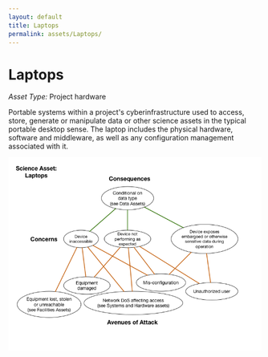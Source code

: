 ```yaml
---
layout: default
title: Laptops
permalink: assets/Laptops/
---
```


# Laptops

*Asset Type:*  Project hardware

Portable systems within a project's cyberinfrastructure used to
access, store, generate or manipulate data or other science assets in
the typical portable desktop sense.  The laptop includes the physical
hardware, software and middleware, as well as any configuration
management associated with it.

![Laptop Hardware](../../diagrams/Laptops.png)